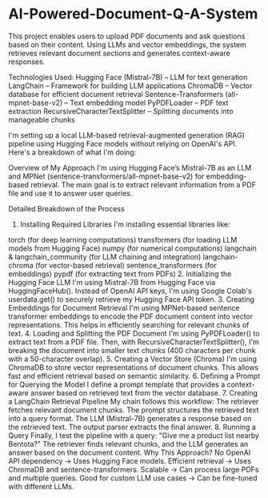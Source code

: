 # AI-Powered-Document-Q-A-System
This project enables users to upload PDF documents and ask questions based on their content. Using LLMs and vector embeddings, the system retrieves relevant document sections and generates context-aware responses.

Technologies Used:
Hugging Face (Mistral-7B) – LLM for text generation
LangChain – Framework for building LLM applications
ChromaDB – Vector database for efficient document retrieval
Sentence-Transformers (all-mpnet-base-v2) – Text embedding model
PyPDFLoader – PDF text extraction
RecursiveCharacterTextSplitter – Splitting documents into manageable chunks

I'm setting up a local LLM-based retrieval-augmented generation (RAG) pipeline using Hugging Face models without relying on OpenAI's API. Here's a breakdown of what I'm doing:

Overview of My Approach
I'm using Hugging Face’s Mistral-7B as an LLM and MPNet (sentence-transformers/all-mpnet-base-v2) for embedding-based retrieval. The main goal is to extract relevant information from a PDF file and use it to answer user queries.

Detailed Breakdown of the Process
1. Installing Required Libraries
I'm installing essential libraries like:

torch (for deep learning computations)
transformers (for loading LLM models from Hugging Face)
numpy (for numerical computations)
langchain & langchain_community (for LLM chaining and integration)
langchain-chroma (for vector-based retrieval)
sentence_transformers (for embeddings)
pypdf (for extracting text from PDFs)
2. Initializing the Hugging Face LLM
I'm using Mistral-7B from Hugging Face via HuggingFaceHub().
Instead of OpenAI API keys, I'm using Google Colab's userdata.get() to securely retrieve my Hugging Face API token.
3. Creating Embeddings for Document Retrieval
I'm using MPNet-based sentence transformer embeddings to encode the PDF document content into vector representations.
This helps in efficiently searching for relevant chunks of text.
4. Loading and Splitting the PDF Document
I'm using PyPDFLoader() to extract text from a PDF file.
Then, with RecursiveCharacterTextSplitter(), I'm breaking the document into smaller text chunks (400 characters per chunk with a 50-character overlap).
5. Creating a Vector Store (Chroma)
I'm using ChromaDB to store vector representations of document chunks.
This allows fast and efficient retrieval based on semantic similarity.
6. Defining a Prompt for Querying the Model
I define a prompt template that provides a context-aware answer based on retrieved text from the vector database.
7. Creating a LangChain Retrieval Pipeline
My chain follows this workflow:
The retriever fetches relevant document chunks.
The prompt structures the retrieved text into a query format.
The LLM (Mistral-7B) generates a response based on the retrieved text.
The output parser extracts the final answer.
8. Running a Query
Finally, I test the pipeline with a query:
"Give me a product list nearby Bentota?"
The retriever finds relevant chunks, and the LLM generates an answer based on the document content.
Why This Approach?
No OpenAI API dependency → Uses Hugging Face models.
Efficient retrieval → Uses ChromaDB and sentence-transformers.
Scalable → Can process large PDFs and multiple queries.
Good for custom LLM use cases → Can be fine-tuned with different LLMs.
